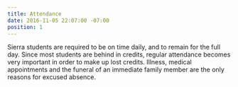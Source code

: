 ```yaml
---
title: Attendance
date: 2016-11-05 22:07:00 -07:00
position: 1
---
```


Sierra students are required to be on time daily, and to remain for the full day. Since most students are behind in credits, regular attendance becomes very important in order to make up lost credits. Illness, medical appointments and the funeral of an immediate family member are the only reasons for excused absence.